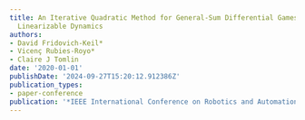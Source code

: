 ```yaml
---
title: An Iterative Quadratic Method for General-Sum Differential Games with Feedback
  Linearizable Dynamics
authors:
- David Fridovich-Keil*
- Vicenç Rubies-Royo*
- Claire J Tomlin
date: '2020-01-01'
publishDate: '2024-09-27T15:20:12.912386Z'
publication_types:
- paper-conference
publication: '*IEEE International Conference on Robotics and Automation (ICRA)*'
---
```

